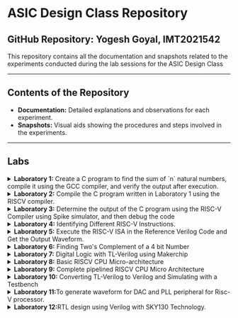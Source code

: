 # ASIC Design Class Repository

## GitHub Repository: Yogesh Goyal, IMT2021542

This repository contains all the documentation and snapshots related to the experiments conducted during the lab sessions for the ASIC Design Class

---

## Contents of the Repository

- **Documentation:** Detailed explanations and observations for each experiment.
- **Snapshots:** Visual aids showing the procedures and steps involved in the experiments.

---

## Labs
<details>
<summary><strong>Laboratory 1:</strong> Create a C program to find the sum of `n` natural numbers, compile it using the GCC compiler, and verify the output after execution.</summary>

### Step-by-Step Procedure:

**Step 1:** Create a new `sum1ton.c` file in the specified directory (asic_flow) in a Linux environment using gedit editor.
![Step 1](./Lab1/1.png)

- Save your C program
![2.png](./Lab1/2.png)

**Step 2:** Compile the source code `sum1ton.c` using gcc compiler (`gcc sum1ton.c`) which will generate an executable a.out file. Run the executable file(`./a.out`) in terminal window to view the output.
![3.png](./Lab1/3.png)

**Observation** 
- Sum of first 100 natural numbers come out to be 5050

</details>

<details>
<summary><strong>Laboratory 2:</strong> Compile the C program written in Laboratory 1 using the RISCV compiler.</summary>

### Step-by-Step Procedure:

# **Compilation using O1 flag**

**Step 1:** Compile `sum1ton.c` using RISCV Compiler using the command given below
```bash
riscv64-unknown-elf-gcc -O1 -mabi=lp64-march=rv64i -o sum1ton.o  sum1ton.c
```

- `riscv64-unknown-elf-gcc`: The compiler for RISC-V 64-bit target.
- `O1`: Applies moderate optimizations for a good balance between performance and compilation time.
- `mabi=lp64`: Specifies the ABI (Application Binary Interface) as LP64, meaning "Long and Pointer are 64-bit."
- `march=rv64i`: Sets the architecture to RISC-V 64-bit with the RV64I instruction set.
- `o sum1ton.o`: Outputs the compiled code to a file named sum1ton.o.
- `sum1ton.c`: The source file to be compiled.


- Also to check whether sum1ton.o has been created or not type the following command
```bash
ls -ltr sum1ton.o
```

![Step 1](./Lab2/5.png)

**Step 2:** To generate the assembly code of the c program written type the following command in a new terminal window
```bash
riscv64-unknown-elf-objdump -d sum1ton.o
```
![Step 1](./Lab2/4.png)

![Step 1](./Lab2/6.png)
- It will give a bunch of assembly language code

**Step 3:** Use pipe less command with the command used in step 2 as shown below which allows us to scroll through the output interactively.

```bash
riscv64-unknown-elf-objdump -d sum1ton.o | less
```
- The assembly version of the C program is displayed. Type /main to navigate to the section of the code related to the main function (int main()).

![Step 1](./Lab2/7.png)
![Step 1](./Lab2/8.png)

- To determine the number of instructions in the "main" section, you can either count each instruction individually or use an alternative method: subtract the address of the first instruction in the subsequent section from the address of the first instruction in the "main" section. Then, divide the result by 4, as each instruction occupies 4 bytes in a byte-addressable memory system.

![Step 1](./Lab2/10.jpg)

- No of instructions in the main function comes out to be (0x101C0 - 0x10184)/4 = 0x3C/4 = 0xF = 15 instructions

# **Compilation using Ofast flag**

**Step 4:** Repeat Step1 and instead of O1 flag use Ofast Flag and follow all the steps after that in the similar manner
```bash
riscv64-unknown-elf-gcc -Ofast -mabi=lp64-march=rv64i -o sum1ton.o  sum1ton.c
```
![Step 1](./Lab2/9.png)
![Step 1](./Lab2/11.jpg)

- Generate the assembly code for the file and observe that the number of bytes utilized decreases from 15 to 12.

**Observation** 
- **O1**: Provides moderate optimizations, balancing performance and compilation time, and adheres strictly to standards.
- **Ofast**: Applies aggressive optimizations for maximum performance, but might break some programs as it may not follow all standards.
</details>

<details>
<summary><strong>Laboratory 3:</strong> Determine the output of the C program using the RISC-V Compiler using Spike simulator, and then debug the code</summary>

### Step-by-Step Procedure:

# **Compilation**

**Step 1:** Compile `sum1ton.c` using RISCV Compiler using the command given below
```bash
riscv64-unknown-elf-gcc -O1 -mabi=lp64-march=rv64i -o sum1ton.o  sum1ton.c
```
**Step 2:** Now we have compiled our program using RISCV compiler and we need to run in order to get the output 
similar to the ./a.out we do using gcc compiler. To do that use Spike Simulator and type the following command 
given below

```bash
spike pk sum1ton.o
```

![Step 1](./Lab3/1.png)

**Observation** 
- We have verified that output is same using the gcc and the riscv compiler

# **Debugging**

## Debugging the Assembly Code

![Step 1](./Lab3/2.png)

To debug the assembly code of your compiled C program using the Spike simulator, follow these steps:

**Step 1:** Run the following command given below
```bash
spike -d pk sum1ton.o
```

- `spike`: The Spike RISC-V simulator.
- `d`: Starts the simulator in debug mode.
- `pk`: Proxy kernel, a small environment that provides minimal OS services.
- `sum1ton.o`: The compiled object file of your C program.

We will let the Spike debugger run until it reaches the 100b0 instruction within the main function by running the command given below. From there, we will proceed with manual debugging, checking the a2 register before and after execution.To move on to next instruction press Enter

```bash
until pc 0 100b0
```
To check a registers Value type the following command 
```bash
reg 0 a2
```

![Step 1](./Lab3/3.png)

**Observation**
- Notably, the lui a2, 0x1 instruction changes the a2 register's value from `0x0000000000000000` to `0x0000000000001000`.

Next, we will manually debug the instruction addi sp, sp, -16, which reduces the stack pointer (sp) by 16. To do this run all the instructions till 100b8 by using the following command
```bash
until pc 0 100b8
```
To check stack pointer's Value type the following command 
```bash
reg 0 sp
```
![Step 1](./Lab3/4.png)

![Step 1](./Lab3/5.jpeg) 
![Step 1](./Lab3/6.jpeg)

**Observation**
- In the assembly code, it's evident that the stack pointer's value is being decreased by `0x10` in hexadecimal notation. This hexadecimal value translates to a reduction of 16 in decimal notation. Thus, the stack pointer is effectively being reduced by `16` units in decimal form.

</details>

<details>
<summary><strong>Laboratory 4:</strong> Identifying Different RISC-V Instructions.</summary>

![Step 1](./Lab4/1.png)

# RISC-V Instruction Formats


**RISC-V architecture employs a variety of instruction formats to accommodate different types of operations. The six main formats are R-Type, I-Type, S-Type, B-Type, U-Type, and J-Type, each tailored for specific purposes like arithmetic, logical operations, immediate values, branching, memory access, and jumps. Below is a brief description of each format and its usage**

## R Type
- 'R' stands for register which means that operations are carried on the Registers and not on memory location
- This format encompasses arithmetic and logical operations.
- Suitable for operations involving three registers.
- The R-type format includes fields for two source registers, one destination register, a function code, and an opcode.
  - **Examples:** ADD, SUB, OR, XOR, AND etc.
  - **Format:**
    ```
    funct7 (7 bits): Function code for more instruction details.
    rs2 (5 bits): Second source register.
    rs1 (5 bits): First source register.
    funct3 (3 bits): Function code for basic instruction details.
    rd (5 bits): Destination register.
    opcode (7 bits): Base operation code for R-type instructions.
    ```

## I Type
- I stand for immediate which means that operations use Registers and Immediate value for their execution and are not related with memory location
- Commonly used for arithmetic with immediate values, load operations, and certain branch instructions.
- The I-type format includes fields for a source register, destination register, an immediate value, a function code, and an opcode.
  - **Format:**
    ```
    immediate (12 bits): Immediate value for operations.
    rs1 (5 bits): Source register.
    funct3 (3 bits): Function code for instruction details.
    rd (5 bits): Destination register.
    opcode (7 bits): Base operation code for I-type instructions.
    ```

## S Type
- S stands for Store, meaning it stores register values into memory.
- The S-type format includes fields for two source registers, an immediate value for the memory offset, a function code, and an opcode.
  - **Format:**
    ```
    imm[11:5] (7 bits): Upper 7 bits of the immediate value.
    rs2 (5 bits): Second source register (data to be stored).
    rs1 (5 bits): First source register (base address register).
    funct3 (3 bits): Function code for instruction details.
    imm[4:0] (5 bits): Lower 5 bits of the immediate value.
    opcode (7 bits): Base operation code for S-type instructions.
    ```

## B Type
- B-type instructions manage conditional branch operations, altering the flow of execution based on comparisons between two registers.
- The B-type format includes fields for two source registers, an immediate value for the branch offset, a function code, and an opcode.
  - **Format:**
    ```
    imm[12] (1 bit): The 12th bit of the immediate value.
    imm[10:5] (6 bits): The 10th to 5th bits of the immediate value.
    rs2 (5 bits): Second source register.
    rs1 (5 bits): First source register.
    funct3 (3 bits): Function code for instruction details.
    imm[4:1] (4 bits): The 4th to 1st bits of the immediate value.
    imm[11] (1 bit): The 11th bit of the immediate value.
    opcode (7 bits): Base operation code for B-type instructions.
    ```

## U Type
- U-type instructions deal with large immediate values, typically for loading upper immediate values or computing addresses.
- The U-type format includes fields for a destination register, a large immediate value, and an opcode.
  - **Format:**
    ```
    immediate[31:12] (20 bits): The upper 20 bits of the immediate value.
    rd (5 bits): Destination register.
    opcode (7 bits): Base operation code for U-type instructions.
    ```

## J Type
- J-type instructions handle jump operations, allowing for altering the program control flow by jumping to a specific address.
- These are used for unconditional jumps, such as calling functions or implementing loops.
  - **Format:**
    ```
    imm[20] (1 bit): The 20th bit of the immediate value.
    imm[10:1] (10 bits): The 10th to 1st bits of the immediate value.
    imm[11] (1 bit): The 11th bit of the immediate value.
    imm[19:12] (8 bits): The 19th to 12th bits of the immediate value.
    rd (5 bits): Destination register where the return address is stored.
    opcode (7 bits): Operation code for J-type instructions.
    ```

## Analyzing and Decoding each Instruction given to us
```
ADD r0, r1, r2
SUB r2, r0, r1
AND r1, r0, r2
OR r8, r1, r5
XOR r8, r0, r4
SLT r0, r1, r4
ADDI r2, r2, 5
SW r2, r0, 4
SRL r6, r1, r1
BNE r0, r0, 20
BEQ 10, r0, 15
LW r3, r1, 2
SLL r5, r1, r1
```
```
1. ADD r0, r1, r2
```
- Opcode for ADD = 0110011
- rd = r0 = 00000
- rs1 = r1 = 00001
- rs2 = r2 = 00010
- func3 = 000
- func7 = 0000000
- Instruction Type- R Type
- **32-bit Instruction:** `0000000_00010_00001_000_00000_0110011`
```
2. SUB r2, r0, r1
```
- Opcode for SUB = 0110011
- rd = r2 = 00010
- rs1 = r0 = 00000
- rs2 = r1 = 00001
- func3 = 000
- func7 = 0100000
- Instruction Type- R Type
- **32-bit Instruction:** `0100000_00001_00000_000_00010_0110011`
```
3. AND r1, r0, r2
```
- Opcode for AND = 0110011
- rd = r1 = 00001
- rs1 = r0 = 00000
- rs2 = r2 = 00010
- func3 = 111
- func7 = 0000000
- Instruction Type- R Type
- **32-bit Instruction:** `0000000_00010_00000_111_00001_0110011`
```
4. OR r8, r1, r5
```
- Opcode for OR = 0110011
- rd = r8 = 01000
- rs1 = r1 = 00001
- rs2 = r5 = 00101
- func3 = 110
- func7 = 0000000
- Instruction Type- R Type
- **R Type 32-bit Instruction:** `0000000_00101_00001_110_01000_0110011`
```
5. XOR r8, r0, r4
```
- Opcode for XOR = 0110011
- rd = r8 = 01000
- rs1 = r0 = 00000
- rs2 = r4 = 00100
- func3 = 100
- func7 = 0000000
- Instruction Type- R Type
- **32-bit Instruction:** `0000000_00100_00000_100_01000_0110011`
```
6. SLT r0, r1, r4
```
- Opcode for SLT = 0110011
- rd = r0 = 00000
- rs1 = r1 = 00001
- rs2 = r4 = 00100
- func3 = 010
- func7 = 0000000
- Instruction Type- R Type
- **32-bit Instruction:** `0000000_00100_00001_010_00000_0110011`
```
7. ADDI r2, r2, 5
```
- Opcode for ADDI = 0010011
- rd = r2 = 00010
- rs1 = r2 = 00010
- imm = 000000000101
- func3 = 000
- Instruction Type- I Type
- **I Type 32-bit Instruction:** `000000000101_00010_000_00010_0010011`
```
8. SW r2, r0, 4
```
- Opcode for SW = 0100011
- rs1 = r0 = 00000
- rs2 = r2 = 00010
- imm = 0000000 0100
- func3 = 010
- Instruction Type- S Type
- **32-bit Instruction:** `0000000_00010_00000_010_00100_0100011`
```
9. SRL r6, r1, r1
```
- Opcode for SRL = 0110011
- rd = r6 = 00110
- rs1 = r1 = 00001
- rs2 = r1 = 00001
- func3 = 101
- func7 = 0000000
- Instruction Type- R Type
- **32-bit Instruction:** `0000000_00001_00001_101_00110_0110011`
```
10. BNE r0, r0, 20
```
- Opcode for BNE = 1100011
- rs1 = r0 = 00000
- rs2 = r0 = 00000
- imm[12:1] = 20 = 000000010100
- func3 = 001
- Instruction Type- B Type
- **32-bit Instruction:** `0_000001_00000_00000_001_0100_0_1100011`
```
11. BEQ r0, r0, 15
```
- Opcode for BEQ = 1100011
- rs1 = r0 = 00000
- rs2 = r0 = 00000
- Imm[12:1] = 15 = 000000001111
- func3 = 000
- Instruction Type- B Type
- **32-bit Instruction:** `0_000000_00000_00000_000_1111_0_1100011`
```
12. LW r3, r1, 2
```
- Opcode for LW = 0000011
- rd = r3 = 00011
- rs1 = r1 = 00001
- imm = 000000000010
- func3 = 010
- Instruction Type- I Type
- **32-bit Instruction:** `000000000010_00001_010_00011_0000011`
```
13. SLL r5, r1, r1
```
- Opcode for SLL = 0110011
- rd = r5 = 00101
- rs1 = r1 = 00001
- rs2 = r1 = 00001
- func3 = 001
- func7 = 0000000
- Instruction Type- R Type
- **32-bit Instruction:** `0000000_00001_00001_001_00101_0110011`

| Instruction | Type | 32-bit Representation                      | Hexadecimal Notation  |
|-------------|------|-------------------------------------------|-----------------------|
| ADD r0, r1, r2 | R    | 0000000_00010_00001_000_00000_0110011     | 0x00208033            |
| SUB r2, r0, r1 | R    | 0100000_00001_00000_000_00010_0110011     | 0x40100133            |
| AND r1, r0, r2 | R    | 0000000_00010_00000_111_00001_0110011     | 0x002070B3            |
| OR r8, r1, r5  | R    | 0000000_00101_00001_110_01000_0110011     | 0x0050E433            |
| XOR r8, r0, r4 | R    | 0000000_00100_00000_100_01000_0110011     | 0x00404433            |
| SLT r0, r1, r4 | R    | 0000000_00100_00001_010_00000_0110011     | 0x0040A033            |
| ADDI r2, r2, 5 | I    | 000000000101_00010_000_00010_0010011      | 0x00510113            |
| SW r2, r0, 4   | S    | 0000000_00010_00000_010_00100_0100011     | 0x00202223            |
| SRL r6, r1, r1 | R    | 0000000_00001_00001_101_00110_0110011     | 0x0010D333            |
| BNE r0, r0, 20 | B    | 0_000001_00000_00000_001_0100_0_1100011   | 0x02001463            |
| BEQ r0, r0, 15 | B    | 0_000000_00000_00000_000_1111_0_1100011   | 0x00000F63            |
| LW r3, r1, 2   | I    | 000000000010_00001_010_00011_0000011      | 0x0020A183            |
| SLL r5, r1, r1 | R    | 0000000_00001_00001_001_00101_0110011     | 0x001092B3            |

</details>

<details>
<summary><strong>Laboratory 5:</strong> Execute the RISC-V ISA in the Reference Verilog Code and Get the Output Waveform.</summary>

---
##### As illustrated in the figure below, all the instructions in the provided Verilog file are hardcoded. This means that, instead of adhering to the standard RISC-V bit patterns, the designer has implemented custom bit patterns for each instruction.

<img src="./Lab5/13.png" alt="description" width="500"/>



### Differences between Standard RISC-V ISA and Hardcoded ISA

| Operation           | Standard RISC-V ISA | Hardcoded ISA   |
|---------------------|---------------------|-----------------|
| ADD R6, R2, R1      | 32'h00110333         | 32'h02208300    |
| SUB R7, R1, R2      | 32'h402083b3         | 32'h02209380    |
| AND R8, R1, R3      | 32'h0030f433         | 32'h0230a400    |
| OR R9, R2, R5       | 32'h005164b3         | 32'h02513480    |
| XOR R10, R1, R4     | 32'h0040c533         | 32'h0240c500    |
| SLT R1, R2, R4      | 32'h0045a0b3         | 32'h02415580    |
| ADDI R12, R4, 5     | 32'h004120b3         | 32'h00520600    |
| BEQ R0, R0, 15      | 32'h00000f63         | 32'h00f00002    |
| SW R3, R1, 2        | 32'h0030a123         | 32'h00209181    |
| LW R13, R1, 2       | 32'h0020a683         | 32'h00208681    |
| SRL R16, R14, R2    | 32'h0030a123         | 32'h00271803    |
| SLL R15, R1, R2     | 32'h002097b3         | 32'h00208783    |

### Custom Instructions provided in previous task

| Instruction    | Type | 32-bit Representation                | Hexadecimal Notation |
|----------------|------|--------------------------------------|----------------------|
| ADD r0, r1, r2 | R    | 0000000_00010_00001_000_00000_0110011 | 0x00208033           |
| SUB r2, r0, r1 | R    | 0100000_00001_00000_000_00010_0110011 | 0x40100133           |
| AND r1, r0, r2 | R    | 0000000_00010_00000_111_00001_0110011 | 0x002070B3           |
| OR r8, r1, r5  | R    | 0000000_00101_00001_110_01000_0110011 | 0x0050E433           |
| XOR r8, r0, r4 | R    | 0000000_00100_00000_100_01000_0110011 | 0x00404433           |
| SLT r0, r1, r4 | R    | 0000000_00100_00001_010_00000_0110011 | 0x0040A033           |
| ADDI r2, r2, 5 | I    | 000000000101_00010_000_00010_0010011  | 0x00510113           |
| SW r2, r0, 4   | S    | 0000000_00010_00000_010_00100_0100011 | 0x00202223           |
| SRL r6, r1, r1 | R    | 0000000_00001_00001_101_00110_0110011 | 0x0010D333           |
| BNE r0, r0, 20 | B    | 0_000001_00000_00000_001_0100_0_1100011 | 0x02001463           |
| BEQ r0, r0, 15 | B    | 0_000000_00000_00000_000_1111_0_1100011 | 0x00000F63           |
| LW r3, r1, 2   | I    | 000000000010_00001_010_00011_0000011  | 0x0020A183           |
| SLL r5, r1, r1 | R    | 0000000_00001_00001_001_00101_0110011 | 0x001092B3           |


## **Functional Simulation**

*NOTE:* Here we have used Verilog code and the testbench of RISC-V from the GitHub repository [iiitb_rv32i](https://github.com/vinayrayapati/rv32i/tree/main).

1. Clone the Repository and change the directory as follows
    ```bash
   git clone https://github.com/vinayrayapati/iiitb_rv32i
    cd rv32i  
   ```


2. To compile the Verilog code, use the following command:
   ```bash
   iverilog -o iiitb_rv32i iiitb_rv32i.v iiitb_rv32i_tb.v
   ```

3. Run this command to execute the test bench and generate a .vcd file:
     ```bash
    vvp iiitb_rv32i
   ```
4. View the Test Bench in GTKWave:

    ```bash
    gtkwave iiitb_rv32i.vcd
    ```
![Step 1](./Lab5/1.png)
![Step 1](./Lab5/2.png)

### Output Waveform
The output waveform illustrates the execution of instructions within a 5-stage pipelined architecture.


Outputs
```
1. ADD R6, R2, R1
```
![Step 1](./Lab5/3.png)

```
2. SUB R7, R1, R2
```
![Step 1](./Lab5/4.png)

```
3. AND R8, R1, R3
```
![Step 1](./Lab5/5.png)

```
4. OR R9, R2, R5
```
![Step 1](./Lab5/6.png)

```
5. XOR R10, R1, R4
```
![Step 1](./Lab5/7.png)

```
6. SLT R1, R2, R4
```
![Step 1](./Lab5/8.png)

```
7. ADDI R12, R4, 5
```
![Step 1](./Lab5/9.png)

```
8. BEQ R0, R0, 15
```
![Step 1](./Lab5/10.png)

```
9. SW R3, R1, 2
```
![Step 1](./Lab5/11.png)
```

10. LW R13, R1, 2
```
![Step 1](./Lab5/12.png)

**Observation**:- We observe a variation between bit pattern of RISCV code and hardcoded ISA.
</details>

<details>
<summary><strong>Laboratory 6:</strong> Finding Two's Complement of a 4 bit Number</summary>

# Twosify: Two's Compliment of a number
### Understanding Two's Complement

Two's complement is a mathematical operation on binary numbers, often used to represent signed integers in computing. To find the two's complement of a binary number:

1. **Invert all the bits** (change 0 to 1 and 1 to 0).
2. **Add 1** to the least significant bit (LSB) of the inverted number.

### Step-by-Step Procedure:

# **Calculation of Two's Complement**

## Compilation using gcc

**Step 1:** Create a new `twosify.c` file in the specified directory (asic_flow) in a Linux environment using gedit editor and save your c program. You can find the c program here `Lab6/twosify.c`
![Step 1](./Lab6/1.png)

**Step 2:** Compile the c program using the gcc compiler using the command below
```bash
gcc twosify.c
```
**Step 3:** Now the run the executable file (a.out) using the following command
```bash
./a.out
```
![Step 1](./Lab6/2.png)

## Compliation using RISCV Compiler

**Step 1:** Compile `twosify.c` using the RISCV Compiler with the command below:
```bash
riscv64-unknown-elf-gcc -Ofast -mabi=lp64 -march=rv64i -o twosify.o twosify.c
```
![Step 2](./Lab6/4.png)
**Step 2:** After compiling the program using the RISCV compiler, run it to obtain the output. Similar to how you would use ./a.out with the GCC compiler, use the Spike Simulator with the following command:

```bash
spike pk twosify.o
```
![Step 2](./Lab6/5.png)

**Observation**:- We can observe the output that is the two's compliment of number `3` is verified and coming the same using gcc and the riscv compiler.
</details>

<details>
<summary><strong>Laboratory 7:</strong> Digital Logic with TL-Verilog using Makerchip </summary>

## Combinational Circuits in TL-Verilog

**Introduction to TL-Verilog and Makerchip:**
Makerchip supports the Transaction-Level Verilog (TL-Verilog) standard, which represents a significant advancement by removing the need for the legacy features of traditional Verilog and introducing a more streamlined syntax. TL-Verilog enhances design efficiency by adding powerful constructs for pipelines and transactions, making it easier to develop complex digital circuits.


### 1. Inverter
Code is given below
```tl-verilog
$out = ! $in;
```
The generated block diagram and waveforms are as shown

![Step 2](./Lab7/1.png)


### 2. 2-Input And Gate(&&)
Code is given below
```tl-verilog
$out = $in1 && $in2;
```
The generated block diagram and waveforms are as shown

![Step 2](./Lab7/2.png)

### 3. 2-Input OR Gate
Code is given below
```tl-verilog
$out = $in1 || $in2;
```
The generated block diagram and waveforms are as shown

![Step 2](./Lab7/3.png)

### 4. 2-Input XOR Gate
Code is given below
```tl-verilog
$out = $in1 ^ $in2;
```
The generated block diagram and waveforms are as shown

![Step 2](./Lab7/4.png)

### 5. Arithmetic Operation on Vectors
Code is given below
```tl-verilog
$out[4:0] = $in1[3:0] + $in2[3:0];
```
The generated block diagram and waveforms are as shown

![Step 2](./Lab7/5.png)

### 6. 2:1 MUX
Code is given below
```tl-verilog
$out = $sel ? $in1 : $in0;
```
The generated block diagram and waveforms are as shown

![Step 2](./Lab7/6.png)

### 7. 2:1 MUX Using Vectors
Code is given below
```tl-verilog
$out[7:0] = $sel ? $in1[7:0] : $in0[7:0];
```
The generated block diagram and waveforms are as shown

![Step 2](./Lab7/7.png)

### 8. Combinational Calculator Implementation in TL-Verilog

**Calculator Overview:**
In this section, we demonstrate a basic combinational calculator implemented using TL-Verilog on the Makerchip platform. The calculator performs four fundamental arithmetic operations: addition, subtraction, multiplication, and division.

```tl-verilog
$val1[31:0] = $rand1[3:0];
$val2[31:0] = $rand2[3:0];

$sum[31:0]  = $val1[31:0] + $val2[31:0];
$diff[31:0] = $val1[31:0] - $val2[31:0];
$prod[31:0] = $val1[31:0] * $val2[31:0];
$quot[31:0] = $val1[31:0] / $val2[31:0];

$out[31:0]  = $sel[1] ? ($sel[0] ? $quot[31:0] : $prod[31:0])
                      : ($sel[0] ? $diff[31:0] : $sum[31:0]);
```
Description: 
In this code snippet, two random 4-bit values, `$rand1[3:0]` and `$rand2[3:0]`, are assigned to the 32-bit variables `$val1[31:0]` and `$val2[31:0]`, respectively. The calculator then performs four arithmetic operations on these values:

The result of one of these operations is selected by a multiplexer (MUX), controlled by the selection bits `$sel[1:0]`. The MUX determines which operation's output is assigned to `$out[31:0]`.

The generated block diagram and waveforms are as shown
![Step 2](./Lab7/8.png)

#### **Observation**:- The following screenshot shows the implementation of the combinational circuit using the code above on the Makerchip platform. It also displays the generated block diagram and the simulation waveform, providing insight into the circuit's operation.

## Sequential Circuits in TL-Verilog

A sequential circuit is a type of digital circuit that uses memory components to retain data, enabling it to generate outputs based on both the current inputs and the circuit's prior state. This distinguishes it from combinational circuits, where the output is solely determined by the present inputs without any regard to past activity. Sequential circuits rely on feedback loops and storage elements like flip-flops or registers to keep track of their internal state over time. This internal state, combined with the present input, influences the circuit's behavior, allowing it to perform tasks that require a history of previous inputs or operations, such as counting, storing data, or sequencing events.

### 1. Fibbonacci Series
- Next Value is the sum of previous two values
![Step 2](./Lab7/9.png)

Code is given below
```tl-verilog
$reset = *reset;
$num[31:0] = $reset ? 1 : (>>1$num + >>2$num);
```
The generated block diagram and waveforms are as shown

![Step 2](./Lab7/10.png)

### 2. Free Running Counter
- Next Value increments by 1 of the previous value
![Step 2](./Lab7/11.png)

Code is given below
```tl-verilog
$reset = *reset;
$cnt[31:0] = $reset ? 0 : (>>1$cnt + 1);
```
The generated block diagram and waveforms are as shown

![Step 2](./Lab7/12.png)

### 3. Sequential Calculator
- Works the same way as combinational calculator but mimics real scenario in which the result of the previous operation is considered as one of the operand for the next operation. Upon reset the result becomes zero.


Code is given below
```tl-verilog
$reset = *reset;
   
$val1[31:0] = >>1$out;
$val2[31:0] = $rand[3:0];
   
$sum[31:0] =  $val1[31:0] +  $val2[31:0];
$diff[31:0] =  $val1[31:0] -  $val2[31:0];
$prod[31:0] =  $val1[31:0] *  $val2[31:0];
$quot[31:0] =  $val1[31:0] /  $val2[31:0];
   
   
$out[31:0] = $reset ? 32'h0 : ($choose[1] ? ($choose[0] ? $quot : $prod):($choose[0] ? $diff : $sum));

```
The generated block diagram and waveforms are as shown

![Step 2](./Lab7/13.png)

## Pipelined Logic

In Transaction-Level Verilog (TL-Verilog), pipelined logic is elegantly expressed through the use of pipeline constructs that inherently represent the flow of data across different stages of a digital design. Each pipeline stage in TL-Verilog corresponds to a clock cycle, where operations are performed on data as it progresses through the pipeline. This approach allows for clear and concise modeling of sequential logic, where each stage automatically handles the propagation of state and values to the next cycle. By leveraging TL-Verilog's pipeline notation, designers can easily describe complex, multi-stage operations with a focus on the transaction flow, simplifying the design and verification process while enhancing readability and maintainability.

### 1. To produce the Pipeline Design
- To produce the given block Diagram logic shown below. 4 error conditions in the pipeline and aggregrating them to result in a single error indication.
![Step 2](./Lab7/14.png)

Code is given below
```tl-verilog
$reset = *reset;
$clk_yog = *clk;
|comp
  @1
    $err1 = $bad_input || $illegal_op;
  @3
    $err2 = $over_flow || $err1;
  @6
    $err3 = $div_by_zero || $err2;
```
The generated block diagram and waveforms are as shown and can be compared with the one which had to be produced and can verify it is the same

![Step 2](./Lab7/15.png)

### 2. 2 Cycle Calculator 
- 
<img src="./Lab7/16.png" alt="description" width="500"/>

Code is given below
```tl-verilog
|calc
  @1
    $reset = *reset;
    $clk_yog = *clk;
   
    $val1[31:0] = >>2$out[31:0];
    $val2[31:0] = $rand2[3:0];
    $sel[1:0] = $rand3[1:0];
   
    $sum[31:0] = $val1[31:0] + $val2[31:0];
    $diff[31:0] = $val1[31:0] - $val2[31:0];
    $prod[31:0] = $val1[31:0] * $val2[31:0];
    $quot[31:0] = $val1[31:0] / $val2[31:0];
         
    $count = $reset ? 0 : >>1$count + 1;
         
  @2
    $valid = $count;
    $inv_valid = !$valid;
    $calc_reset = $reset | $inv_valid;
    $out[31:0] = $calc_reset ? 32'b0 : ($op[1] ? ($op[0] ? $quot[31:0] : $prod[31:0])
                                             : ($op[0] ? $diff[31:0] 
                                                        : $sum[31:0]));


```
The generated block diagram and waveforms are as shown
![Step 2](./Lab7/17.png)

## Validity
When generating a waveform, results are obtained for each clock cycle, and while there may be no compilation errors, logical errors can still slip through, making them difficult to detect by merely analyzing the waveforms. Additionally, some "don't care" conditions might be irrelevant to the design and should be ignored. The concept of validity is introduced to address these issues. The global clock continuously drives operations, even when they are unnecessary, leading to excessive power consumption. In physical circuits, clocks are powered by voltage or current sources, consuming energy with every cycle. In complex systems, failing to bypass unnecessary operations can lead to substantial power waste. To optimize power efficiency, the clock signal is disabled during unneeded cycles through a technique called clock gating. Validity is crucial for implementing clock gating, ensuring that only the necessary operations are executed.

### 1. Total Distance Calculator
Code is given below
```tl-verilog
|calc
  @1
    $reset = *reset;
    $clk_yog = *clk;
            
    ?$vaild      
      @1
        $aa_seq[31:0] = $aa[3:0] * $aa;
        $bb_seq[31:0] = $bb[3:0] * $bb;;
      
      @2
        $cc_seq[31:0] = $aa_seq + $bb_seq;;
      
      @3
        $cc[31:0] = sqrt($cc_seq);
            
      @4
         $total_distance[63:0] = 
            $reset ? '0 :
            $valid ? >>1$total_distance + $cc :
                     >>1$total_distance;


```


The generated block diagram and waveforms are as shown
![Step 2](./Lab7/18.png)

### 2. 2 Cycle Calulator with validity
![Step 2](./Lab7/20.png)
Code is given below
```tl-verilog
|calc
@0
   $reset = *reset;
    $clk_yog = *clk;
         
@1
    $val1 [31:0] = >>2$out [31:0];
    $val2 [31:0] = $rand2[3:0];
         
    $valid = $reset ? 1'b0 : >>1$valid + 1'b1 ;
    $valid_or_reset = $valid || $reset;
         
vaild_or_reset
   @1   
      $sum [31:0] = $val1 + $val2;
      $diff[31:0] = $val1 - $val2;
      $prod[31:0] = $val1 * $val2;
      $quot[31:0] = $val1 / $val2;
            
   @2   
      $out [31:0] = $reset ? 32'b0 :
                          ($op[1:0] == 2'b00) ? $sum :
                          ($op[1:0] == 2'b01) ? $diff :
                          ($op[1:0] == 2'b10) ? $prod :
                                                $quot ;
```


The generated block diagram and waveforms are as shown
![Step 2](./Lab7/19.png)

### 3. 2 Calculator with Single Value Memory
![Step 2](./Lab7/21.png)
Code is given below
```tl-verilog
|calc
  @0
    $reset = *reset;
    $clk_yog = *clk;
         
   @1
    $val1 [31:0] = >>2$out;
    $val2 [31:0] = $rand2[3:0];
         
    $valid = $reset ? 1'b0 : >>1$valid + 1'b1 ;
    $valid_or_reset = $valid || $reset;
         
  ?$vaild_or_reset
    @1   
      $sum [31:0] = $val1 + $val2;
      $diff[31:0] = $val1 - $val2;
      $prod[31:0] = $val1 * $val2;
      $quot[31:0] = $val1 / $val2;
            
     @2   
        $mem[31:0] = $reset ? 32'b0 :
                     ($op[2:0] == 3'b101) ? $val1 : >>2$mem ;
            
        $out [31:0] = $reset ? 32'b0 :
                       ($op[2:0] == 3'b000) ? $sum :
                      ($op[2:0] == 3'b001) ? $diff :
                      ($op[2:0] == 3'b010) ? $prod :
                      ($op[2:0] == 3'b011) ? $quot :
                      ($op[2:0] == 3'b100) ? >>2$mem : >>2$out ;
```


The generated block diagram and waveforms are as shown
![Step 2](./Lab7/22.png)

</details>

<details>
<summary><strong>Laboratory 8:</strong> Basic RISCV CPU Micro-architecture </summary>

# Implementation of the RISC-V CPU Core
This section will walk you through the different implementation steps followed to achieve the design of the complete RISC-V CPU core. You can find the codes [here](https://github.com/YogeshGoyyalA-1/Asic_Design/tree/main/Lab8/codes).


Given below is the riscv block diagram
![Step 2](./Lab8/1.jpg)

The design of a basic RISC-V CPU core involves several key logical blocks, which include the following components:

### 1:- Program Counter(PC) and next PC Logic

The Program Counter (PC) is a register that stores the address of the next instruction to be executed, functioning as a pointer into the instruction memory. Since the memory is byte-addressable and each instruction is 32 bits long, the PC increments by 4 bytes after each instruction to point to the next one. Upon the initial execution, a reset signal sets the PC to 0, ensuring that the first instruction is fetched from the correct starting point. For branch instructions, an immediate value is added to the current PC, resulting in a new address given by the formula: `NextPC = Incremented PC + Offset value`. Generally, the PC advances by 4 to fetch the next sequential instruction, but it resets to zero if a reset signal is triggered. The accompanying diagram illustrates how the PC functions, showing its progression through instructions and its behavior during resets and branch operations.

![Step 2](./Lab8/2.png)
Code is given below
```tl-verilog
$reset = *reset;
$clk_yog = *clk;
$reset = *reset;

|cpu
  @0
    $reset = *reset;
    $pc[31:0] = >>1$reset ? 32'b0 : >>1$pc + 32'd4;
```

Generated block diagram and waveform for the pc counter is shown below
![Step 2](./Lab8/19.png)
![Step 2](./Lab8/3.png)

### 2:- Instruction Fetch

The Instruction Fetch Unit (IFU) within a CPU is tasked with organizing program instructions to be fetched from memory and executed in the correct sequence, forming the core's control logic.The program counter identifies the address of the next instruction stored in the instruction memory. This instruction must be retrieved to proceed with processing and further calculations.In this context, the instruction memory is integrated into the program. Within the Instruction Fetch logic, instructions are retrieved from the instruction memory and then forwarded to the Decode logic for processing. The read address for the instruction memory is derived from the program counter, which outputs a 32-bit instruction (instr[31:0]).

![Step 2](./Lab8/4.png)

Code is given below
```tl-verilog
|cpu
  @0
    $reset = *reset;
    $clk_yog = *clk;
    $pc[31:0] = $reset ? '0 : >>1$pc + 32'd4;
         
    $imem_rd_en = !$reset ? 1 : 0;
    $imem_rd_addr[M4_IMEM_INDEX_CNT-1:0] = $pc[M4_IMEM_INDEX_CNT+1:2];

  @1
    $instr[31:0] = $imem_rd_data[31:0];
```

Generated block diagram and waveform for the instruction fetch cycle is shown below

![Step 2](./Lab8/5.png)


### 3:- Instruction Decode
In the decode stage, the goal is to extract detailed information from the instruction read during the fetch stage. This includes determining the instruction set, identifying any immediate values, and extracting register values.During Instruction Decode, every instruction is analyzed to identify its type, whether it includes immediate values, and the specific fields it contains. The opcode is mapped to the corresponding instruction, and the bit fields are interpreted according to the RISC-V ISA specifications.

![Step 2](./Lab8/6.png)

Code is given below

```tl-verilog
 //INSTRUCTION TYPES DECODE         
@1
  $is_u_instr = $instr[6:2] ==? 5'b0x101;
         
  $is_s_instr = $instr[6:2] ==? 5'b0100x;
         
  $is_r_instr = $instr[6:2] ==? 5'b01011 ||
                       $instr[6:2] ==? 5'b011x0 ||
                       $instr[6:2] ==? 5'b10100;
         
  $is_j_instr = $instr[6:2] ==? 5'b11011;
         
  $is_i_instr = $instr[6:2] ==? 5'b0000x ||
                       $instr[6:2] ==? 5'b001x0 ||
                       $instr[6:2] ==? 5'b11001;
         
  $is_b_instr = $instr[6:2] ==? 5'b11000;
         
  //INSTRUCTION IMMEDIATE DECODE
  $imm[31:0] = $is_i_instr ? {{21{$instr[31]}}, $instr[30:20]} :
                      $is_s_instr ? {{21{$instr[31]}}, $instr[30:25], $instr[11:7]} :
                      $is_b_instr ? {{20{$instr[31]}}, $instr[7], $instr[30:25], $instr[11:8], 1'b0} :
                      $is_u_instr ? {$instr[31:12], 12'b0} :
                      $is_j_instr ? {{12{$instr[31]}}, $instr[19:12], $instr[20], $instr[30:21], 1'b0} :
                                    32'b0;
         
         
         
         
         
  //INSTRUCTION FIELD DECODE
  $rs2_valid = $is_r_instr || $is_s_instr || $is_b_instr;
  ?$rs2_valid
    $rs2[4:0] = $instr[24:20];
            
  $rs1_valid = $is_r_instr || $is_i_instr || $is_s_instr || $is_b_instr;
  ?$rs1_valid
    $rs1[4:0] = $instr[19:15];
         
  $funct3_valid = $is_r_instr || $is_i_instr || $is_s_instr || $is_b_instr;
  ?$funct3_valid
    $funct3[2:0] = $instr[14:12];
            
  $funct7_valid = $is_r_instr ;
  ?$funct7_valid
    $funct7[6:0] = $instr[31:25];
  $rd_valid = $is_r_instr || $is_i_instr || $is_u_instr || $is_j_instr;
  ?$rd_valid
    $rd[4:0] = $instr[11:7];
         
         
   //INSTRUCTION DECODE
  $opcode[6:0] = $instr[6:0];
         
  $dec_bits [10:0] = {$funct7[5], $funct3, $opcode};
  $is_beq = $dec_bits ==? 11'bx_000_1100011;
  $is_bne = $dec_bits ==? 11'bx_001_1100011;
  $is_blt = $dec_bits ==? 11'bx_100_1100011;
  $is_bge = $dec_bits ==? 11'bx_101_1100011;
  $is_bltu = $dec_bits ==? 11'bx_110_1100011;
  $is_bgeu = $dec_bits ==? 11'bx_111_1100011;
  $is_addi = $dec_bits ==? 11'bx_000_0010011;
  $is_add = $dec_bits ==? 11'b0_000_0110011;
         
  `BOGUS_USE ($is_beq $is_bne $is_blt $is_bge $is_bltu $is_bgeu $is_addi $is_add)
```
### Instructions to be Decoded are as follows:- 
![Step 2](./Lab8/7.png)
 
Instruction Decoding happens in various stages
- 1. INSTRUCTION TYPES DECODE :- In the Instruction Decode logic, each instruction is decoded to determine its type, any immediate values, and the specific field types. The opcode is converted into the corresponding instruction, with all bit values interpreted according to the RISC-V ISA. The decoding process begins by identifying the instruction type using 5 bits from `instr[6:2]`. The lower two bits (`instr[1:0]`) are always set to `11` for Base integer instructions. 

- 2. INSTRUCTION IMMEDIATE DECODE :- The instruction sets have an immediate field. In order to decoder this field we use the following code:-

- 3. INSTRUCTION FIELD DECODE AND INSTRUCTION DECODE :- Other instruction fields like funct7, rs2, rs1, funct3, rd and opcode are extracted from the 32-bit instruction based on the instruction type. We collect all the bit values of funct7, funct3, opcode, rs2, rs1 and rd into a single vector and then decode the type of instruction. At this point valid condtions need to be defined for fields like rs1, rs2, funct3 and funct7 because they are unique to only certain instruction types.

Generated block diagram and waveform for the instruction Instruction Decode is shown below
![Step 2](./Lab8/8.png)



### 4:- Register File Read

Most instructions, particularly arithmetic ones, operate on source registers, requiring a read from these registers. The CPU's register file supports two simultaneous reads for the source operands (rs1 and rs2) and one write per cycle to the destination register. Inputs `rs1` and `rs2` are fed into the register file, producing the corresponding register contents as outputs. Enable bits are set based on the validity of rs1 and rs2 conditions defined earlier. This setup, known as a 2-port register file, allows reading from two registers simultaneously. The read instructions are stored in registers and then sent to the ALU for processing.

Code is given below

```tl-verilog
//REGISTER FILE READ
$rf_wr_en = 1'b0;
$rf_wr_index[4:0] = 5'b0;
$rf_rd_en1 = $rs1_valid;
$rf_rd_index1[4:0] = $rs1;
$rf_rd_en2 = $rs2_valid;
$rf_rd_index2[4:0] = $rs2;
         
$src1_value[31:0] = $rf_rd_data1;
$src2_value[31:0] = $rf_rd_data2;
```
Generated block diagram and waveform for the instruction Instruction Decode is shown below
![Step 2](./Lab8/20.png)
![Step 2](./Lab8/9.png)

### 5:- Arithmetic and logic Unit(ALU)

The Arithmetic Logic Unit (ALU) is responsible for computing results based on the chosen operation. It processes the data from two registers provided by the register file, performs the corresponding arithmetic operation, and then writes the ALU's result back to memory via the register file's write port. Currently, the code supports only ADD and ADDI operations for executing the test code. All operations will be added at a later step.

Code is given below

```tl-verilog
//ARITHMETIC AND LOGIC UNIT (ALU)
$result[31:0] = $is_addi ? $src1_value + $imm :
              $is_add ? $src1_value + $src2_value :
                32'bx ;
```
Generated block diagram and waveform for the instruction Instruction Decode is shown below
![Step 2](./Lab8/21.png)
![Step 2](./Lab8/10.png)

### 6:- Register File Write

This step is crucial for handling instructions that require storing the output in a destination register (rd). The ALU's result is written back to memory through the register_file_write port, with the register_file_write_enable signal determined by the validity of the destination register (`rd`). The register_file_write_index then assigns the value from the destination register (rd) to the appropriate memory location. Since the RISC-V architecture has a hardwired x0 register, which is always zero, an additional condition is implemented to prevent any write operations to the x0 register. After the ALU completes its operations on the register values, these results may need to be written back into the registers. This process ensures that no write occurs to x0, maintaining its constant value of zero.

Block diagram of a 2-port Register File, with 2 Read and 1 Write per cycle:
![Step 2](./Lab8/11.png)

General Block Diagram of Register File and ALU:

![Step 2](./Lab8/12.png)

Code is given below

```tl-verilog
//REGISTER FILE WRITE
$rf_wr_en = $rd_valid && $rd != 5'b0;
$rf_wr_index[4:0] = $rd;
$rf_wr_data[31:0] = $result;
```
Generated block diagram and waveform for the instruction Instruction Decode is shown below
![Step 2](./Lab8/22.png)
![Step 2](./Lab8/13.png)

### 7:- Memory File
In addition to all of these, we also have a Memory file for which we have load and store instructions. The Store instruction is going to write a value fetched from the register file into the memory. The Load instruction is going to access the memory, take the value from it and them load it into the register file

### 8:- Branch Instruction

The final step involves adding support for branch instructions. In the RISC-V ISA, branches are conditional, meaning a specific branch is taken based on a certain condition. Additionally, the branch target PC must be calculated, and if the branch is taken, the PC will update to this new branch target when necessary.


Code is given below

```tl-verilog
//BRANCH INSTRUCTIONS 1
$taken_branch = $is_beq ? ($src1_value == $src2_value):
$is_bne ? ($src1_value != $src2_value):
$is_blt ? (($src1_value < $src2_value) ^ ($src1_value[31] != $src2_value[31])):
$is_bge ? (($src1_value >= $src2_value) ^ ($src1_value[31] != $src2_value[31])):
$is_bltu ? ($src1_value < $src2_value):
$is_bgeu ? ($src1_value >= $src2_value):
                                    1'b0;
`BOGUS_USE($taken_branch)
         
//BRANCH INSTRUCTIONS 2
 $br_target_pc[31:0] = $pc +$imm;
```
Generated block diagram and waveform for the instruction Instruction Decode is shown below
![Step 2](./Lab8/14.png)
</details>


<details>
<summary><strong>Laboratory 9:</strong> Complete pipelined RISCV CPU Micro Architecture </summary>

### Pipelining the RISC-V CPU Core
The RISC-V core designed is divided into 5 pipeline stages. Pipelining in Makerchip is extremely simple. To define a pipeline use the following syntax:

```tl-verilog
|<pipeline_name>
  @<pipeline_stage>
    instruction1 in the current stage
    instruction2 in the current stage
    .
    .
  @<pipeline_stage>
    instruction1 in the current stage
    instruction2 in the current stage
    .
    .

```
 Staging in a pipeline is a physical attribute with no impact to behaviour. At this point support for register file bypass is provided. 

 ### Load/Store Instructions
 Load/store and jump support is added along with the following two extra lines of code to test load and store.
 
```tl-verilog
m4_asm(SW, r0, r10, 10000)
m4_asm(LW, r17, r0, 10000)
```

![Step 2](./Lab9/1.png)

##  Testing the core with a Testbench
Now that the implementation is complete, a simple testbench statement can be added to ensure whether the core is working correctly or not. The "passed" and "failed" signals are used to communicate with the Makerchip platform to control the simulation. It tells the platform whther the simulation passed without any errors, failed with a list of errors that can be inferred from the log files, and hence to stop the simulation, if failed.

When the following line of code as mentioned below is added on Makerchip, the simulation will pass only if the value stored in r10 = sum of numbers from 1 to 9.
 
```tl-verilog
*passed = |cpu/xreg[17]>>5$value == (1+2+3+4+5+6+7+8+9);
```

![Step 2](./Lab9/7.png)
![Step 2](./Lab9/8.png)

Here, in the instruction memory, register r10 has been used to store the sum value. The simulation passed message can be seen under the "Log" tab. We have used ">>5" (ahead by 5) operator, because instead of stopping the simulator immediately, we wait for a couple of more cycles so as to see a little bit more on the waveform.
![Step 2](./Lab9/4.png)

### CLK Waveform
![Step 2](./Lab9/10.png)
### Reset Waveform
![Step 2](./Lab9/11.png)

![Step 2](./Lab9/9.png)
- We can observe that values are are being incremented and final value is `2d` which is 45 in hex

We can observe the simulation passed message
## The VIZ Graphic Visualizer
As we can see from the diagram, the final sum output of numbers from 1 to 9 , ie equal to 45 has been stored in the register r10, and simultaneously written into memory address 16 (4 because of byte addressing).
![Step 2](./Lab9/5.png)

# Final RISC-V CPU Core Implementation
- The snapshot of the final output can be seen below.
![Step 2](./Lab9/2.png)

**Final Block Diagarm is as shown**
![Step 2](./Lab9/3.png)



#### **Observation**:- A 5-stage pipeline design, using `clk_yog`, computes the sum of numbers from 1 to 9 across various stages. The stages include Instruction Fetch, Instruction Decode, Execute, Memory Access, and Write-back. The entire process takes 58 cycles to complete.
</details>
<details>
<summary><strong>Laboratory 10:</strong> Converting TL-Verilog to Verilog and Simulating with a Testbench</summary>

### Objective:
The RISC-V processor was initially designed using TL-Verilog in the Makerchip IDE. To deploy this design on an FPGA, it must first be converted to standard Verilog. This conversion was achieved using the Sandpiper-SaaS compiler. Following the conversion, pre-synthesis simulations will be conducted using the GTKWave simulator to verify the design.
### Step-by-Step Procedure:

1. **Install Required Packages:**
Begin by installing the necessary packages using pip:
```bash
pip3 install pyyaml click sandpiper-saas
```
2. **Clone the github repo:** 
clone this repo containing VSDBabySoC design files and testbench. Move into the VSDBabySoc directory
```bash
git clone https://github.com/manili/VSDBabySoC.git
cd VSDBabySoc
```
![Step 2](./Lab10/1.png)

3. **Replace the rvmyth.tlv file in the VSDBabySoC Directory:** 
replace in src/module with the rvmth.tlv given [here](https://github.com/YogeshGoyyalA-1/Asic_Design/tree/main/Lab10/codes). or replace the code with the code given below and also change the testbench according to our makerchip code.

4. **Convert .tlv to .v using converter:**
Now we have written the code in TL-Verilog .tlv which is a high level language and we want to convert into low level verilog that is to translate .tlv definition of rvmyth into .v definition. To do so Run the following command as follows

```bash
sandpiper-saas -i ./src/module/*.tlv -o rvmyth.v --bestsv --noline -p verilog --outdir ./src/module/
```
![Step 2](./Lab10/2.png)

4. **Make the pre_synth_sim.vcd:**
We will create the pre_synth_sim.vcd by running the following command
```bash
make pre_synth_sim
```
The result of the simulation i.e the pre_synth_sim.vcd will be stored in the output/pre_synth_sim directory
![Step 2](./Lab10/3.png)

5 .**Now to compile and simulate RISC-V design run the following code:**
To compile and simulate vsdbabysoc design.

```bash
iverilog -o output/pre_synth_sim.out -DPRE_SYNTH_SIM src/module/testbench.v -I src/include -I src/module
cd output
./pre_synth_sim.out
```
To generate pre_synth_sim.vcd file,which is our simulation waveform file.
![Step 2](./Lab10/4.png)

6. **To open the Simulation file in gtkwave tool:**
To do so run the follwowing command 
```bash
gtkwave pre_synth_sim.vcd
```
![Step 2](./Lab10/5.png)
### Pre-synthesis Simulation results:
Signals to plot are the following:

- clk_yog: This is the clock input to the RISC-V core.
- reset: This is the input reset signal to the RISC-V core.
- OUT[9:0]: This is the 10-bit output [9:0] OUT port of the RISC-V core. This port comes from the RISC-V register #14, originally.

Our aim is to verify whether the waveform which we obtained by running the .tlv in makerchip and the waveforms obtained by converting .tlv to .v then simulating it on gtkwave are same or not. We will verify this with the help of below waveforms which includes the one obtained in the previous labs and the one which we obtained from gtkwave

### Waveforms from Makerchip platform IDE by running .tlv file for comparison
**Clk Waveform**
![Step 2](./Lab10/10.png)
**Reset Waveform**
![Step 2](./Lab10/11.png)
**Final Output**
![Step 2](./Lab10/9.png)

**Observation** :- We can see the gradual increment in sum from 0 to 9 in the end the sum of numbers from 0 to 9 is 45 which is `Ox2D` in hexadecimal which is stored in the register 14

### Waveforms from GTKwave platform by running .v file after conversion
**Clk Waveform**
![Step 2](./Lab10/6.png)
**Reset Waveform**
![Step 2](./Lab10/7.png)
**Final Output**
![Step 2](./Lab10/8.png)

**Observation** :- We can see the gradual increment in sum from 0 to 9 in out[9:0] in the end the sum of numbers from 0 to 9 is 45 which is `Ox2D` in hexadecimal

### Observation:- We have verified our code for the processor works in the intended way as the output waveforms that we obtained from .tlv file and after conversion to low level .v file using gtkwave gives the same waveforms in both the cases as intended. 
</details>

<details>
<summary><strong>Laboratory 11:</strong>To generate waveform for DAC and PLL peripheral for Risc-V processor.</summary>

---

VSDBabySoC is a small yet powerful RISCV-based SoC. The main purpose of designing such a small SoC is to test three open-source IP cores together for the first time and calibrate the analog part of it. VSDBabySoC contains one RVMYTH microprocessor, an 8x-PLL to generate a stable clock, and a 10-bit DAC to communicate with other analog devices.

![Step 2](./Lab11/6.png)

**What is RVMYTH?**

RVMYTH core is a simple RISCV-based CPU, introduced in Lab8 and Lab9. In lab 9,  a risc-v processor was created from scratch using the TLV for faster development. The main task of the processor is to add numbers from 1 to 9 and generate the sum output.


### BabySoC Simulation

Developing and simulating the complete micro-architecture of a RISC-V CPU is a complex task. For this simulation, we'll focus on incorporating two key IP blocks: **PLL** and **DAC**.

---

#### **Phase-Locked Loop (PLL)**

A Phase-Locked Loop (PLL) is an electronic system that aligns the phase and frequency of an output signal with a reference signal. It generally consists of three primary components:

1. **Phase Detector:** Compares the phase of the reference signal with the output signal, generating an error signal based on their difference.
2. **Loop Filter:** Smooths the error signal, reducing noise and improving the system's stability.
3. **Voltage-Controlled Oscillator (VCO):** Adjusts its output frequency in response to the filtered error signal to minimize the phase difference.

PLLs are widely used in applications such as clock generation, frequency synthesis, and data recovery in communication systems.

#### **Digital-to-Analog Converter (DAC)**

A Digital-to-Analog Converter (DAC) converts digital signals (typically binary) into analog signals (such as voltage or current). This conversion is essential in systems where digital data needs to be interpreted by analog devices or for outputs that need to be perceived by humans, such as in audio and video devices.

DACs are commonly found in applications including audio playback, video display, and signal processing.

---

#### Files Required for BabySoC Simulation

Please click [here](https://github.com/Subhasis-Sahu/BabySoC_Simulation/tree/main) to clone the reposoitory which has the necessary files we need to for simulation

* **src/module:** Contains all RTL files and `testbench.v` needed to simulate the BabySoC design.
* **src/include:** Houses RTL files referenced in the main RTL files within `src/module` via `include` directives.

### To perform Funtional Simulation
- After cloning the repository replace the rvymth.v file with your required rvymth.v. Also modify the vsdbabysoc.v file to point to our core clock. 
- Follow the steps below to perform functional simulation
```bash
cd BabySoC_Simulation
```
```bash
iverilog -o ./pre_synth_sim.out -DPRE_SYNTH_SIM src/module/testbench.v -I src/include -I src/module/
```
```bash
./pre_synth_sim.out
```
```
gtkwave pre_synth_sim.vcd
```

![Step 2](./Lab11/4.png)

In the below screenshot, the output of the sum 1 to 9 can be observed after simulation that is the gradual increment from 0x00 to 0x2D in hexadecimal

![Step 2](./Lab11/5.png)

* **VCO_IN** is the input clk reference signal to the PLL module.
* **CLK** is the output clk signal from the PLL module.
* **CLK_yog** is the clock used by the RISC-V CPU for the operations.
* **RV_TO_DAC** is the output wire connected to the `Xreg[14]` register of the register file,
* **OUT** is the analog signal coming out of the DAC unit.
* **reset** is the reset signal for the RISC-V CPU.

### Observation:-The simulation successfully demonstrates the integration of DAC and PLL peripherals with the RISC-V processor, converting digital outputs to analog signals.
</details>
<details>
<summary><strong>Laboratory 12:</strong>RTL design using Verilog with SKY130 Technology.</summary>

---
<details>
<summary><strong>Day 1:</strong>Introduction to Verilog RTL design and Synthesis.</summary>

### 1.1. Introduction to open source simulator iverilog

In digital circuit design, **register-transfer level** (RTL) is an abstraction that models a synchronous digital circuit by describing how data flows between hardware registers and how logic operations are applied to these signals. This RTL abstraction is used in HDL (Hardware Description Language) to create high-level models of a circuit, which can then be used to derive lower-level representations and, eventually, the actual hardware layout.

**Simulator**: A tool used to verify the design. In this workshop, we utilize the iverilog tool. Simulation involves generating models that replicate the behavior of the intended device (simulation models) and creating test models to validate the device (test benches). RTL Design: Consists of one or more Verilog files that implement the required design specifications and functionality for the circuit.

**Test Bench**: The configuration used to provide stimulus (test vectors) to the design in order to verify its functionality.

#### HOW SIMULATOR WORKS 
**Simulator** looks for changes on input signals and based on that output is evaluated.
![Step 2](./Lab12/1.png)

**Design** may have 1 or more primary inputs and primary outputs but **TB** doesn't have.

#### SIMULATION FLOW
![Step 2](./Lab12/2.png)
**Simulator** continuously checks for changes in the input. If there is an input change, the output is evaluated; else the simulator will never evaluate the output.
### 1.2. Introduction to LABS
#### ENVIRONMENT SETUP

```
//create a directory
mkdir VLSI 
cd VLSI
git clone https://github.com/kunalg123/vsdflow.git
git clone https://github.com/kunalg123/sky130RTLDesignAndSynthesisWorkshop.git
```
![Step 2](./Lab12/3.png)

**sky130RTLDesignAndSynthesisWorkshop** Directory has: My_Lib - which contains all the necessary library files; where lib has the standard cell libraries to be used in synthesis and verilog_model with all standard cell verilog models for the standard cells present in the lib. Ther verilog_files folder contains all the experiments for lab sessions including both verilog code and test bench codes.

![Step 2](./Lab12/4.png)

### 1.3. Labs using iverilog & gtkwave

### Simulation using iverilog simulator - 2:1 multiplexer rtl design

#### VERILOG FILE OF A SIMPLE 2:1 MUX

![Step 2](./Lab12/5.png)

To compile the verilog and testbench file use the following commands which will generate an executable file and will dump the waveform to view it using the gtkwave

```
iverilog good_mux.v tb_good_mux.v
```
![Step 2](./Lab12/6.png)

#### GTKWAVE Analysis

To view the waveform using the gtkwave run the following commands

```
./a.out
gtkwave tb_good_mux.vcd
```

We can view the waveform of a simple 2:1 mux which selects the input based on the select line
![Step 2](./Lab12/7.png)

#### Access Module Files
To view the contents of the file run the following command
```
$ vim tb_good_mux.v -o good_mux.v 
```
![Step 2](./Lab12/8.png)

Design file
![Step 2](./Lab12/10.png)

Testbench File
![Step 2](./Lab12/9.png)

### 1.4. Introduction to Yosys & Logic Synthesis

**Synthesizer** is a tool for converting the **RTL** to Netlist and here we are using the **Yosys** Synthesizer.
#### Yosys SETUP

![Step 2](./Lab12/11.png)

#### Verifying the Synthesis
![Step 2](./Lab12/12.png)

**Note**:- The set of Primary inputs / primary outputs will remain the same between the RTL design and Synthesized netlist → Same Test bench can be used

#### 1.5. Logic Synthesis

RTL Design - behavioral representation in HDL form for the required specification.

 **Synthesis** - RTL to Gate level translation.
 The design is converted int gates and connections are made. This given outas a file called **netlist**.

>_.lib file is a collection of logical modules which includes all basic logic gates. It may also contain different flavors of the same gate (2 input AND, 3 input AND – slow, medium and fast version)._

#### Faster cells and Slower Cells

A cell delay in the digital logic circuit depends on the load of the circuit which here is Capacitance.

Faster the charging / discharging of the capacitance --> Lesser is the Cell Delay

Inorder to charge/discharge the capacitance faster, we use wider transistors that can source more current. This will help us reduce the cell delay but at the same time, wider transistors consumer more power and area. Similarly, using narrower transistors help in reduced area and power but the circuit will have a higher cell delay. Hence, we have to compromise on area and power if we are to design a circuit with low cell delay.

#### Constraints

A Constraint is a guidance file given to a synthesizer inorder to enable an optimum implementation of the logic circuit by selecting the appropriate flavour of cells (fast or slow).

**Yosys flow**
1. start yosys.
          
```
yosys
```
![Step 2](./Lab12/13.png)

2. load the sky130 standard library.
```
read_liberty -lib ../lib/sky130_fd_sc_hd__tt_025C_1v80.lib
```
![Step 2](./Lab12/14.png)
3. Read the design files
```
read_verilog good_mux.v
```
![Step 2](./Lab12/15.png)
4. Synthesize the top level module
```
synth -top good_mux
```
![Step 2](./Lab12/16.png)
        
5. Map to the standard library
```
abc -liberty ../lib/sky130_fd_sc_hd__tt_025C_1v80.lib
```
![Step 2](./Lab12/17.png)

6. Two view the result as a graphich use the show command.
```
show
```
![Step 2](./Lab12/18.png)
7. To write the result netlist to a file use the write_veriog command. This will output the netlist to a file in the current directory.
```
write_verilog -noattr good_mux_netlist.v
```
![Step 2](./Lab12/19.png)
</details>
<details>
<summary><strong>Day 2:</strong>Timing libs, hierarchical vs flat synthesis and efficient flop coding styles .</summary>

### 2.1. Introduction to timing labs
navigate to the verilog_files directory then type these below commands
```
Command to open the libary file
$ vim ../lib/sky130_fd_sc_hd__tt_025C_1v80.lib
To shut off the background colors/ syntax off:
: syn off
To enable the line numbers
: se nu
```

#### Library file
![Step 2](./Lab12/20.png)

## The standard cell library
 A standard cell library is a collection of characterized logic gates that can be used to implement digital circuits.

![Step 2](./Lab12/21.png)

#### Contents
For a design to work, there are three important parameters that determines how the Silicon works: Process (Variations due to Fabrications), Voltage (Changes in the behavior of the circuit) and Temperature (Sensitivity of semiconductors). Libraries are characterized to model these variations. 

![Step 2](./Lab12/22.png)

### The .lib(liberty) File contents
The timing data of standard cells is provided in the liberty format. Every .lib file will provide timing, power, noise, area information for a single corner ie process,voltage, temperature etc.
1. Library\
general information common to all cells in the library.
2. Cell\
specific information about each standard cell.
3. Pin\
Timing, power, capacitance, leakage functionality etc characteristics for each pin in each cell.
![Step 2](./Lab12/23.png)
![Step 2](./Lab12/24.png)
![Step 2](./Lab12/25.png)

#### Various Flavours of AND Cell
![Step 2](./Lab12/26.png)

### 2.2. Hierarchial synthesis vs Flat synthesis 

#### Hierarchial synthesis  
```
_Opening the file used for this experiment
vim multiple_modules.v
_Invoke Yosys
yosys
_Read library 
read_liberty -lib ../lib/sky130_fd_sc_hd__tt_025C_1v80.lib
_Read Design
read_verilog multiple_modules.v
_Synthesize Design
synth -top multiple_modules
_Generate Netlist
abc -liberty ../lib/sky130_fd_sc_hd__t_025C_1v80.lib
_Realizing Graphical Version of Logic for multiple modules
show multiple_modules
_Writing the netlist in a crisp manner 
write_verilog -noattr multiple_modules_hier.v
!vim multiple_modules_hier.v
```
When you do synth -top 'topmodulename' in yosys, it does an hierarchical synthesis. ie the different hierarchies between modules are preserved.
![Step 2](./Lab12/27.png)

**Multiple Modules:** - 2 SubModules
**Staistics of Multiple Modules**

![Step 2](./Lab12/28.png)
**Realization of the Logic**
![Step 2](./Lab12/29.png)
**Map to the standard library**
![Step 2](./Lab12/30.png)
**Netlist file**
![Step 2](./Lab12/31.png)

#### Flat synthesis  
Merges all hierarchical modules in the design into a single module to create a flat netlist
```
_To flatten the netlist
flatten
_Writing the netlist in a crisp manner and to view it
write_verilog -noattr multiple_modules_flat.v
!vim multiple_modules_flat.v
```
![Step 2](./Lab12/32.png)
**Realization of the Logic**

![Step 2](./Lab12/33.png)
  
 
**Netlist file**
![Step 2](./Lab12/34.png)

#### Module Level Synthesis
This method is preferred when multiple instances of same module are used. The synthesis is carried out once and is replicate multiple times, and the multiple instances of the same module are stitched together in the top module. This method is helpful when making use of divide and conquer algorithm


 ```
1. yosys
2. read_liberty -lib ../lib/sky130_fd_sc_hd__tt_025C_1v80.lib
3. read_verilog multiple_modules.v
4. synth -top sub_module1
5. abc -liberty ../lib/sky130_fd_sc_hd__tt_025C_1v80.lib
6. show
```
![Step 2](./Lab12/35.png)

**Realization of the Logic**

![Step 2](./Lab12/36.png)

### 2.3. Various Flop coding styles and optimization
In a digital design, when an input signal changes state, the output changes after a propogation delay. All logic gates add some delay to singals. These delays cause expected and unwanted transitions in the output, called as _Glitches_ where the output value is momentarily different from the expected value. An increased delay in one path can cause glitch when those signals are combined at the output gate. In short, more combinational circuits lead to more glitchy outputs that will not settle down with the output value. 

#### Flip flop overview
A D flip-flop is a sequential element that follows the input pin d at the clock's given edge. D flip-flop is a fundamental component in digital logic circuits.
There are two types of D Flip-Flops being implemented: Rising-Edge D Flip Flop and Falling-Edge D Flip Flop.


Every flop element needs an initial state, else the combinational circuit will evaluate to a garbage value. In order to achieve this, there are control pins in the flop namely: Set and Reset which can either be Synchronous or Asynchronous. 

#### _Asynchronous Reset/Set:_
![Step 2](./Lab12/37.png)

![Step 2](./Lab12/38.png)


Here, always block gets evaluated when there is a change in the clock or change in the set/reset.The circuit is sensitive to positive edge of the clock. Upon the signal going low/high depending on reset or set control, singal q line goes changes respectively. Hence, it does not wait for the positive edge of the clock and happens irrespective of the clock_.

#### _Synchronous Reset:_

![Step 2](./Lab12/39.png)


#### _Both Synchronous and Asynchronous Reset:_

![Step 2](./Lab12/40.png)

#### FLIP FLOP SIMULATION

```
Steps Followed for analysing Asynchronous behavior:
//Load the design in iVerilog by giving the verilog and testbench file names
iverilog dff_asyncres.v tb_dff_asyncres.v 
//List so as to ensure that it has been added to the simulator
ls
//To dump the VCD file
./a.out
//To load the VCD file in GTKwaveform
gtkwave tb_dff_asyncres.vcd
```
![Step 2](./Lab12/41.png)

**GTK WAVE OF ASYNCHRONOUS RESET**
![Step 2](./Lab12/42.png)
**GTK WAVE OF ASYNCHRONOUS SET**
![Step 2](./Lab12/43.png)
**GTK WAVE OF SYNCHRONOUS RESET**
![Step 2](./Lab12/44.png)